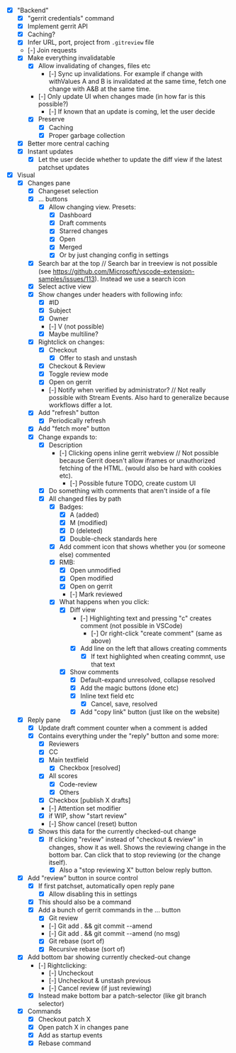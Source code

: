 -   [x] "Backend"
    -   [x] "gerrit credentials" command
    -   [x] Implement gerrit API
    -   [x] Caching?
    -   [x] Infer URL, port, project from `.gitreview` file
    -   [-] Join requests
    -   [x] Make everything invalidatable
        -   [x] Allow invalidating of changes, files etc
            -   [-] Sync up invalidations. For example if change with withValues A and B is invalidated at the same time, fetch one change with A&B at the same time.
        -   [-] Only update UI when changes made (in how far is this possible?)
            -   [-] If known that an update is coming, let the user decide
        -   [x] Preserve
            -   [x] Caching
            -   [x] Proper garbage collection
    -   [x] Better more central caching
    -   [x] Instant updates
        -   [x] Let the user decide whether to update the diff view if the latest patchset updates
-   [x] Visual
    -   [x] Changes pane
        -   [x] Changeset selection
        -   [x] ... buttons
            -   [x] Allow changing view. Presets:
                -   [x] Dashboard
                -   [x] Draft comments
                -   [x] Starred changes
                -   [x] Open
                -   [x] Merged
                -   [x] Or by just changing config in settings
        -   [x] Search bar at the top // Search bar in treeview is not possible (see https://github.com/Microsoft/vscode-extension-samples/issues/113). Instead we use a search icon
        -   [x] Select active view
        -   [x] Show changes under headers with following info:
            -   [x] #ID
            -   [x] Subject
            -   [x] Owner
            -   [-] V (not possible)
            -   [x] Maybe multiline?
        -   [x] Rightclick on changes:
            -   [x] Checkout
                -   [x] Offer to stash and unstash
            -   [x] Checkout & Review
            -   [x] Toggle review mode
            -   [x] Open on gerrit
            -   [-] Notify when verified by administrator? // Not really possible with Stream Events. Also hard to generalize because workflows differ a lot.
        -   [x] Add "refresh" button
            -   [x] Periodically refresh
        -   [x] Add "fetch more" button
        -   [x] Change expands to:
            -   [x] Description
                -   [-] Clicking opens inline gerrit webview // Not possible because Gerrit doesn't allow iframes or unauthorized fetching of the HTML. (would also be hard with cookies etc).
                    -   [-] Possible future TODO, create custom UI
            -   [x] Do something with comments that aren't inside of a file
            -   [x] All changed files by path
                -   [x] Badges:
                    -   [x] A (added)
                    -   [x] M (modified)
                    -   [x] D (deleted)
                    -   [x] Double-check standards here
                -   [x] Add comment icon that shows whether you (or someone else) commented
                -   [x] RMB:
                    -   [x] Open unmodified
                    -   [x] Open modified
                    -   [x] Open on gerrit
                    -   [-] Mark reviewed
                -   [x] What happens when you click:
                    -   [x] Diff view
                        -   [-] Highlighting text and pressing "c" creates comment (not possible in VSCode)
                            -   [-] Or right-click "create comment" (same as above)
                        -   [x] Add line on the left that allows creating comments
                            -   [x] If text highlighted when creating commnt, use that text
                    -   [x] Show comments
                        -   [x] Default-expand unresolved, collapse resolved
                        -   [x] Add the magic buttons (done etc)
                        -   [x] Inline text field etc
                            -   [x] Cancel, save, resolved
                        -   [x] Add "copy link" button (just like on the website)
    -   [x] Reply pane
        -   [x] Update draft comment counter when a comment is added
        -   [x] Contains everything under the "reply" button and some more:
            -   [x] Reviewers
            -   [x] CC
            -   [x] Main textfield
                -   [x] Checkbox [resolved]
            -   [x] All scores
                -   [x] Code-review
                -   [x] Others
            -   [x] Checkbox [publish X drafts]
            -   [-] Attention set modifier
            -   [x] if WIP, show "start review"
            -   [-] Show cancel (reset) button
        -   [x] Shows this data for the currently checked-out change
            -   [x] If clicking "review" instead of "checkout & review" in changes, show it as well. Shows the reviewing change in the bottom bar. Can click that to stop reviewing (or the change itself).
                -   [x] Also a "stop reviewing X" button below reply button.
    -   [x] Add "review" button in source control
        -   [x] If first patchset, automatically open reply pane
            -   [x] Allow disabling this in settings
        -   [x] This should also be a command
        -   [x] Add a bunch of gerrit commands in the ... button
            -   [x] Git review
            -   [-] Git add . && git commit --amend
            -   [-] Git add . && git commit --amend (no msg)
            -   [x] Git rebase (sort of)
            -   [x] Recursive rebase (sort of)
    -   [x] Add bottom bar showing currently checked-out change
        -   [-] Rightclicking:
            -   [-] Uncheckout
            -   [-] Uncheckout & unstash previous
            -   [-] Cancel review (if just reviewing)
        -   [x] Instead make bottom bar a patch-selector (like git branch selector)
    -   [x] Commands
        -   [x] Checkout patch X
        -   [x] Open patch X in changes pane
        -   [x] Add as startup events
        -   [x] Rebase command
